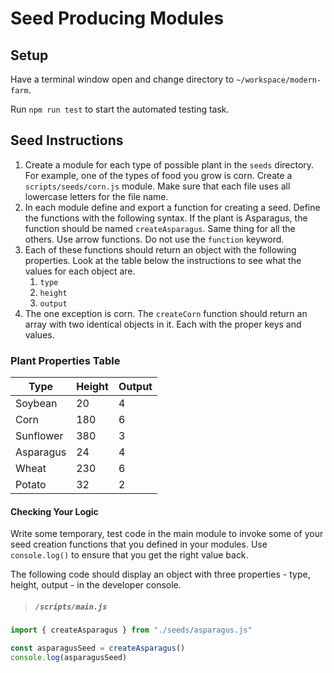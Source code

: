 # Seed Producing Modules

## Setup

Have a terminal window open and change directory to `~/workspace/modern-farm`.

Run `npm run test` to start the automated testing task.

## Seed Instructions

1. Create a module for each type of possible plant in the `seeds` directory. For example, one of the types of food you grow is corn. Create a `scripts/seeds/corn.js` module. Make sure that each file uses all lowercase letters for the file name.
1. In each module define and export a function for creating a seed. Define the functions with the following syntax. If the plant is Asparagus, the function should be named `createAsparagus`. Same thing for all the others. Use arrow functions. Do not use the `function` keyword.
1. Each of these functions should return an object with the following properties. Look at the table below the instructions to see what the values for each object are.
    1. `type`
    1. `height`
    1. `output`
1. The one exception is corn. The `createCorn` function should return an array with two identical objects in it. Each with the proper keys and values.

### Plant Properties Table

| Type | Height | Output |
|--|--|--|
| Soybean | 20 | 4 |
| Corn | 180 | 6 |
| Sunflower | 380 | 3 |
| Asparagus | 24 | 4 |
| Wheat | 230 | 6 |
| Potato | 32 | 2 |

#### Checking Your Logic

Write some temporary, test code in the main module to invoke some of your seed creation functions that you defined in your modules. Use `console.log()` to ensure that you get the right value back.

The following code should display an object with three properties - type, height, output - in the developer console.

> ##### `/scripts/main.js`

```js
import { createAsparagus } from "./seeds/asparagus.js"

const asparagusSeed = createAsparagus()
console.log(asparagusSeed)
```
